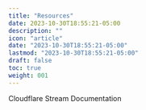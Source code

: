 ```yaml
---
title: "Resources"
date: 2023-10-30T18:55:21-05:00
description: ""
icon: "article"
date: "2023-10-30T18:55:21-05:00"
lastmod: "2023-10-30T18:55:21-05:00"
draft: false
toc: true
weight: 001
---
```


Cloudflare Stream Documentation
